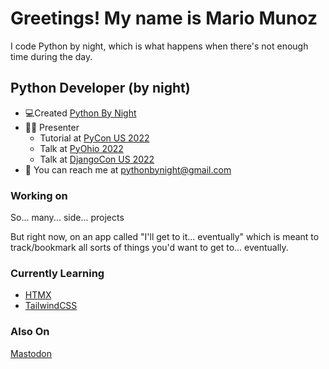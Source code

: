# Greetings! My name is Mario Munoz

I code Python by night, which is what happens when there's not enough time during the day.

## Python Developer (by night)
-   💻Created [Python By Night](https://www.pythonbynight.com)
-   👨‍🏫 Presenter
    -   Tutorial at [PyCon US 2022](https://youtu.be/gDYrFsMaxIw)
    -   Talk at [PyOhio 2022](https://www.pyohio.org/2022/program/talks/add-rss-to-my-website-with-python-yes)
    -   Talk at [DjangoCon US 2022](https://2022.djangocon.us/talks/why-i-didn-t-start-with-django/)
-   📧 You can reach me at pythonbynight@gmail.com

### Working on
So... many... side... projects

But right now, on an app called "I'll get to it... eventually" which is meant to track/bookmark all sorts of things you'd want to get to... eventually.

### Currently Learning
- [HTMX](https://htmx.org)
- [TailwindCSS](https://tailwindcss.com)

### Also On
<a rel="me" href="https://fosstodon.org/@pythonbynight">Mastodon</a>

